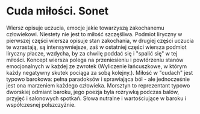 # Cuda miłości. Sonet
Wiersz opisuje uczucia, emocje jakie towarzyszą zakochanemu człowiekowi. Niestety nie jest to miłość szczęśliwa. Podmiot liryczny w pierwszej części wiersza opisuje stan zakochania, w drugiej części uczucia te wzrastają, są intensywniejsze, zaś w ostatniej części wiersza podmiot liryczny płacze, wzdycha, by za chwilę poddać się i "spalić się" w tej miłości. Koncept wiersza polega na przeniesieniu i powtórzeniu stanów emocjonalnych w każdej ze zwrotek (Wyliczenie łańcuszkowe, w którym każdy negatywny skutek pociąga za sobą kolejny.). Miłość w "cudach" jest typowo barokowa: pełna paradoksów i sprawiająca ból - ale jednocześnie jest ona marzeniem każdego człowieka. Morsztyn to reprezentant typowo dworskiej odmiant baroku, jego poezja byla rozrywką podczas balów, przyjęć i salonowych spotkań. Słowa nutralne i wartościujące w baroku i współczesnej polszczyżnie. 
